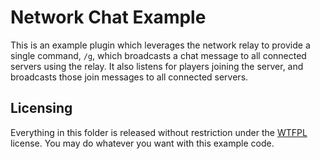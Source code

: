 # Network Chat Example

This is an example plugin which leverages the network relay to provide a single
command, `/g`, which broadcasts a chat message to all connected servers using the
relay. It also listens for players joining the server, and broadcasts those
join messages to all connected servers.

## Licensing

Everything in this folder is released without restriction under the
[WTFPL](http://www.wtfpl.net/) license.  You may do whatever you want with this
example code.
